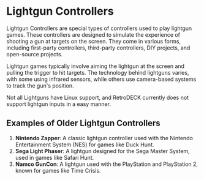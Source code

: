 # Lightgun Controllers

Lightgun Controllers are special types of controllers used to play lightgun games. These controllers are designed to simulate the experience of shooting a gun at targets on the screen. They come in various forms, including first-party controllers, third-party controllers, DIY projects, and open-source projects.

Lightgun games typically involve aiming the lightgun at the screen and pulling the trigger to hit targets. The technology behind lightguns varies, with some using infrared sensors, while others use camera-based systems to track the gun's position.

Not all Lightguns have Linux support, and RetroDECK currently does not support lightgun inputs in a easy manner.

## Examples of Older Lightgun Controllers

1. **Nintendo Zapper**: A classic lightgun controller used with the Nintendo Entertainment System (NES) for games like Duck Hunt.
2. **Sega Light Phaser**: A lightgun designed for the Sega Master System, used in games like Safari Hunt.
3. **Namco GunCon**: A lightgun used with the PlayStation and PlayStation 2, known for games like Time Crisis.
